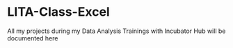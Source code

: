 # LITA-Class-Excel
All my projects during my Data Analysis Trainings with Incubator Hub will be documented here
